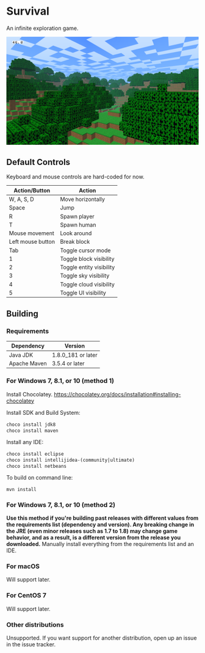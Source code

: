 Survival
========

An infinite exploration game.

![Screenshot](/screenshot.png?raw=true)

Default Controls
----------------
Keyboard and mouse controls are hard-coded for now.

| Action/Button     | Action                   |
|-------------------|--------------------------|
| W, A, S, D        | Move horizontally        |
| Space             | Jump                     |
| R                 | Spawn player             |
| T                 | Spawn human              |
| Mouse movement    | Look around              |
| Left mouse button | Break block              |
| Tab               | Toggle cursor mode       |
| 1                 | Toggle block visibility  |
| 2                 | Toggle entity visibility |
| 3                 | Toggle sky visibility    |
| 4                 | Toggle cloud visibility  |
| 5                 | Toggle UI visibility     |


Building
--------

### Requirements
| Dependency   | Version            |
|--------------|--------------------|
| Java JDK     | 1.8.0_181 or later |
| Apache Maven | 3.5.4 or later     |

### For Windows 7, 8.1, or 10 (method 1)
Install Chocolatey.
https://chocolatey.org/docs/installation#installing-chocolatey

Install SDK and Build System:
```
choco install jdk8
choco install maven
```

Install any IDE:
```
choco install eclipse
choco install intellijidea-(community|ultimate)
choco install netbeans
```

To build on command line:
```
mvn install
```

### For Windows 7, 8.1, or 10 (method 2)
**Use this method if you're building past releases with different values from the requirements list (dependency and version). Any breaking change in the JRE (even minor releases such as 1.7 to 1.8) may change game behavior, and as a result, is a different version from the release you downloaded.**
Manually install everything from the requirements list and an IDE.

### For macOS
Will support later.

### For CentOS 7
Will support later.

### Other distributions
Unsupported.
If you want support for another distribution, open up an issue in the issue tracker.
